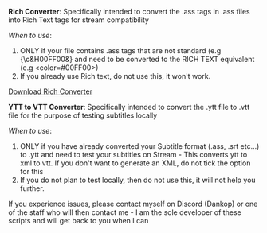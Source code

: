 **Rich Converter**:
Specifically intended to convert the .ass tags in .ass files into Rich Text tags for stream compatibility

_When to use_:
1) ONLY if your file contains .ass tags that are not standard (e.g {\c&H00FF00&} and need to be converted to the RICH TEXT equivalent (e.g <color=#00FF00>)
2) If you already use Rich text, do not use this, it won't work.

[Download Rich Converter](https://github.com/DanKop1/Subtitles/blob/main/Rich%20Converter.py)

**YTT to VTT Converter**:
Specifically intended to convert the .ytt file to .vtt file for the purpose of testing subtitles locally

_When to use_:
1) ONLY if you have already converted your Subtitle format (.ass, .srt etc...) to .ytt and need to test your subtitles on Stream - This converts ytt to xml to vtt. If you don't want to generate an XML, do not tick the option for this
2) If you do not plan to test locally, then do not use this, it will not help you further.

   
If you experience issues, please contact myself on Discord (Dankop) or one of the staff who will then contact me - I am the sole developer of these scripts and will get back to you when I can
